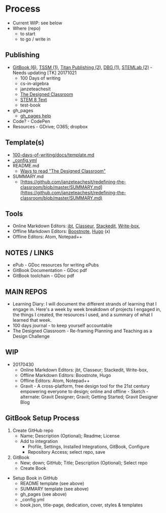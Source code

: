 # Process
- Current WIP: see below
- Where (repo)
  - to start
  - to go / write in
## Publishing
- [GitBook \(6\)](https://www.gitbook.com/@janzeteachesit), [TSSM \(1\)](https://www.gitbook.com/@tssm), [Titan Publishing \(2\)](https://www.gitbook.com/@templeton-titan-publishing), [DBG \(1\)](https://www.gitbook.com/@dream-big-games), [STEMLab \(2\)](https://www.gitbook.com/@templeton-stem) - Needs updating \[TK\] 20171021
    - 100 Days of writing
    - cs-in-algebra 
    - janzeteachesit 
    - [The Designed Classroom](https://www.gitbook.com/book/janzeteachesit/redefining-the-classroom/edit#/edit/master/README.md?_k=w75ejv)
    - [STEM 8 Text](https://www.gitbook.com/book/janzeteachesit/stem-8-text/edit#/edit/master/README.md?_k=na3eu8)
    - test-book 
- gh_pages
    - [gh_pages help](https://help.github.com/categories/customizing-github-pages/)
- Code? - CodePen
- Resources - GDrive; O365; dropbox
## Template(s)
- [100-days-of-writing/docs/template.md](https://github.com/janzeteachesit/100-days-of-writing/blob/master/docs/template.md)
- [\_config.yml](https://github.com/janzeteachesit/stem8-text/blob/master/_config.yml)
- README.md
    - [Ways to read "The Designed Classroom"](https://github.com/janzeteachesit/redefining-the-classroom/blob/master/README.md)
- SUMMARY.md
    - [https://github.com/janzeteachesit/redefining-the-classroom/blob/master/SUMMARY.md](https://github.com/janzeteachesit/redefining-the-classroom/blob/master/SUMMARY.md)
## Tools
- Online Markdown Editors: [jbt](http://jbt.github.io/markdown-editor/), [Classeur](https://app.classeur.io/), [Stackedit](https://stackedit.io/editor#), [Write-box](https://write-box.appspot.com/), 
- Offline Markdown Editors: [Boostnote](https://boostnote.io/), [Hugo](https://gohugo.io/) \(x\)
- Offline Editors: Atom, Notepad++
## NOTES / LINKS
- ePub - GDoc resources for writing ePubs
- GitBook Documentation - GDoc pdf
- GitBook toolchain - GDoc pdf
## MAIN REPOS
- Learning Diary: I will document the different strands of learning that I engage in. Here's a week by week breakdown of projects I engaged in, the things I created, the resources I used, and a summary of what I learned that week.
- 100 days journal - to keep yourself accountable
- The Designed Classroom - Re-framing Planning and Teaching as a Design Challenge 
## WIP
- 20170430
    - Online Markdown Editors: jbt, Classeur; Stackedit, Write-box, 
    - Offline Markdown Editors: Boostnote, Hugo
    - Offline Editors: Atom, Notepad++
    - Gravit - A cross-platform, free design tool for the 21st century empowering everyone to design; online and offline - Sketch     - alternate: Gravit Designer; Gravit; Getting Started; Gravit Designer Blog 
## GitBook Setup Process
1. Create GitHub repo
    - Name; Description (Optional); Readme; License 
    - Add to integration
      - Profile, Settings, Installed Integrations, GitBook, Configure
      - Repository Access; select repo, save
2. GitBook
    - New; down; GitHub; Title; Description (Optional); Select repo
    - Create Book
- Setup Book in GitHub
    - README template (see above)
    - SUMMARY template (see above)
    - gh_pages (see above)
    - \_config.yml
    - book.json, title-page, dedication, cover, styles & templates

